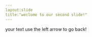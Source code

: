 ```yaml
---
layout:slide
title:"weclome to our second slide!"
---
```

your text 
use the left arrow to go back!
